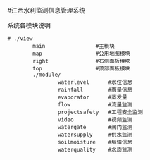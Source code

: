 #江西水利监测信息管理系统

系统各模块说明
    
    # ./view
            main                #主模块
            map                 #公用地图模块
            right               #右侧面板模块
            top                 #顶部面板模块
            ./module/
                    waterlevel      #水位信息
                    rainfall        #雨量信息
                    evaporator      #蒸发量
                    flow            #流量监测
                    projectsafety   #工程安全监测
                    video           #视频监测
                    watergate       #闸门监测
                    watersupply     #供水监测
                    soilmoisture    #墒情信息
                    waterquality    #水质监测
        
        
